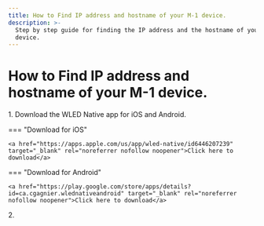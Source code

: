 ```yaml
---
title: How to Find IP address and hostname of your M-1 device.
description: >-
  Step by step guide for finding the IP address and the hostname of your M-1
  device.
---
```

# How to Find IP address and hostname of your M-1 device.

1\. Download the WLED Native app for iOS and Android.

=== "Download for iOS"

    <a href="https://apps.apple.com/us/app/wled-native/id6446207239" target="_blank" rel="noreferrer nofollow noopener">Click here to download</a>

=== "Download for Android"

    <a href="https://play.google.com/store/apps/details?id=ca.cgagnier.wlednativeandroid" target="_blank" rel="noreferrer nofollow noopener">Click here to download</a>

2\.